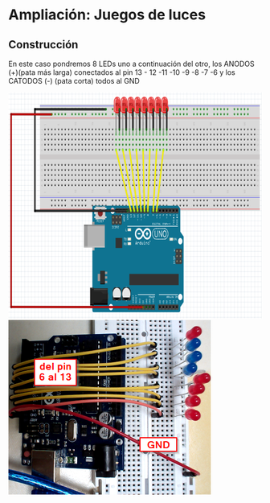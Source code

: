 
# Ampliación: Juegos de luces

## Construcción

En este caso pondremos 8 LEDs uno a continuación del otro, los ANODOS (+)(pata más larga) conectados al pin 13 - 12 -11 -10 -9 -8 -7 -6 y los CATODOS (-) (pata corta) todos al GND

<img width="755" height="450" src="img/variasluces.png" />

<img width="403" height="347" src="img/fotovariosled.png" />



